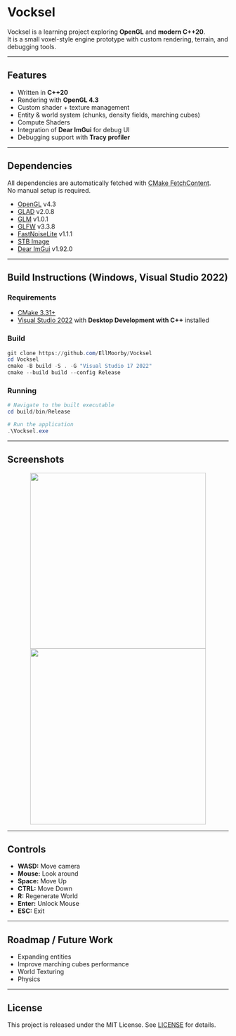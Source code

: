 # Vocksel
Vocksel is a learning project exploring **OpenGL** and **modern C++20**.  
It is a small voxel-style engine prototype with custom rendering, terrain, and debugging tools.  

---

## Features
- Written in **C++20**
- Rendering with **OpenGL 4.3**
- Custom shader + texture management
- Entity & world system (chunks, density fields, marching cubes)
- Compute Shaders
- Integration of **Dear ImGui** for debug UI
- Debugging support with **Tracy profiler**

---

## Dependencies
All dependencies are automatically fetched with [CMake FetchContent](https://cmake.org/cmake/help/latest/module/FetchContent.html).  
No manual setup is required.  

- [OpenGL](https://www.opengl.org/) v4.3  
- [GLAD](https://github.com/Dav1dde/glad) v2.0.8  
- [GLM](https://github.com/g-truc/glm.git) v1.0.1  
- [GLFW](https://github.com/glfw/glfw.git) v3.3.8  
- [FastNoiseLite](https://github.com/Auburn/FastNoiseLite) v1.1.1  
- [STB Image](https://github.com/nothings/stb)  
- [Dear ImGui](https://github.com/ocornut/imgui) v1.92.0  

---

## Build Instructions (Windows, Visual Studio 2022)

### Requirements
- [CMake 3.31+](https://cmake.org/download/)
- [Visual Studio 2022](https://visualstudio.microsoft.com/) with **Desktop Development with C++** installed

### Build
```powershell
git clone https://github.com/EllMoorby/Vocksel
cd Vocksel
cmake -B build -S . -G "Visual Studio 17 2022"
cmake --build build --config Release
```

### Running

```powershell
# Navigate to the built executable
cd build/bin/Release

# Run the application
.\Vocksel.exe
```
---

## Screenshots

<p align="center">
  <img src="https://github.com/user-attachments/assets/623aee4d-6113-4d8d-883d-10caaa1ca988" width="400"/>
  <img src="https://github.com/user-attachments/assets/c53d7404-0c23-4aa0-8ffb-8bec95c1c2fe" width="400"/>
</p>


---

## Controls
- **WASD:** Move camera
- **Mouse:** Look around
- **Space:** Move Up
- **CTRL:** Move Down
- **R:** Regenerate World
- **Enter:** Unlock Mouse
- **ESC:** Exit

---
## Roadmap / Future Work
- Expanding entities
- Improve marching cubes performance
- World Texturing
- Physics

---

## License

This project is released under the MIT License. See [LICENSE](LICENSE.md) for details.
